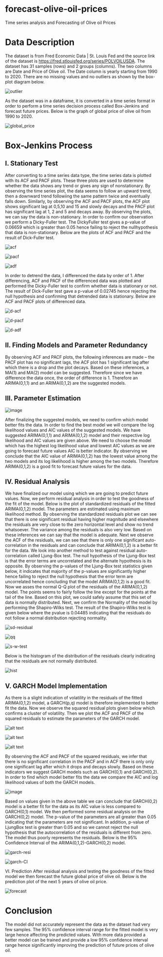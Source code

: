 # forecast-olive-oil-prices
Time series analysis and Forecasting of Olive oil Prices

# Data Description
The dataset is from Fred Economic Data | St. Louis Fed and the source link of the dataset is
https://fred.stlouisfed.org/series/POLVOILUSDA. The dataset has 31 samples (rows) and 2 groups
(columns). The two columns are Date and Price of Olive oil. The Date column is yearly starting from
1990 to 2020. There are no missing values and no outliers as shown by the box-plot diagram below.

![outlier](https://user-images.githubusercontent.com/40643158/212625825-9523f140-b7a6-436f-b36c-a61a07a644e6.png)

As the dataset was in a dataframe, it is converted in a time series format in order to perform a time
series decision process called Box-Jenkins and forecast future prices. Below is the graph of global price
of olive oil from 1990 to 2020.

![global_price](https://user-images.githubusercontent.com/40643158/212627573-17607845-7d34-4dee-a6d7-3d42051e0a92.png)

# Box-Jenkins Process
## I. Stationary Test
After converting to a time series data type, the time series data is plotted with its ACF and PACF plots.
These three plots are used to determine whether the data shows any trend or gives any sign of nonstationary. By observing the time series plot, the data seems to follow an upward trend, then a downward trend followiing the same pattern twice and eventually falls down. Similarly, by observing the
ACF and PACF plots, the ACF plot shows significant lag at 0,5,10 and 15 and slowly decays and the
PACF plot has significant lag at 1, 2 and 5 and decays away. By observing the plots, we can say the
data is non-stationary. In order to confirm our observation we perform a Dicky-Fuller test. The DickyFuller test gives a p-value of 0.06659 which is greater than 0.05 hence failing to reject the nullhypothesis that data is non-stationary. Below are the plots of ACF and PACF and the result of Dick-Fuller test.

![acf](https://user-images.githubusercontent.com/40643158/212627650-6344c9a2-20c6-4497-9635-2f15204c9e1e.png)

![pacf](https://user-images.githubusercontent.com/40643158/212627694-edb0b0c3-3e66-4009-b999-e73b3c60f6f9.png)

![adf](https://user-images.githubusercontent.com/40643158/212627736-f103669c-455a-4075-ae4b-5e317e7cf5c9.png)

In order to detrend the data, I differenced the data by order of 1. After differencing, ACF and PACF of
the differenced data was plotted and performed the Dicky-Fuller test to confirm whether data is
stationary or not. The result of Dick-Fuller test gave a p-value of 0.02745 hence rejecting the null
hypothesis and confirming that detrended data is stationary. Below are ACF and PACF plots of
differenced data.

![d-acf](https://user-images.githubusercontent.com/40643158/212627894-576be70c-8621-4287-ba4f-399913619528.png)

![d-pacf](https://user-images.githubusercontent.com/40643158/212627922-96538351-d98d-4c5b-b943-92a199a3aec6.png)

![d-adf](https://user-images.githubusercontent.com/40643158/212627957-cd591530-a6d5-4a86-8542-a6ef097ff3f6.png)

## II. Finding Models and Parameter Redundancy
By observing ACF and PACF plots, the following inferences are made – the PACF plot has no
significant lags, the ACF plot has 1 significant lag after which there is a drop and the plot decays.
Based on these inferences, a MA(1) and MA(2) model can be suggested. Therefore since we have
difference the data once, the order of difference is 1. Therefore an ARIMA(0,1,1) and an
ARIMA(0,1,2) are the suggested models.

## III. Parameter Estimation
![image](https://user-images.githubusercontent.com/40643158/212626803-f156b56f-1441-4eca-9fc8-72240aa25d31.png)

After finalizing the suggested models, we need to confirm which model better fits the data. In order to
find the best model we will compare the log likelihood values and AIC values of the suggested models.
We have suggested ARIMA(0,1,1) and ARIMA(0,1,2) model and their respective log likelihood and
AIC values are given above. We need to choose the model which has the highest log likelihood value
and lowest AIC values as we are going to forecast future values AIC is better indicator. By observing
we conclude that the AIC value of ARIMA(0,1,2) has the lowest value among the two models and its
log likelihood is higher among the two models. Therefore ARIMA(0,1,2) is a good fit to forecast future
values for the data.

## IV. Residual Analysis
We have finalized our model using which we are going to predict future values. Now, we perform
residual analysis in order to test the goodness of the fit of the model. Below is the plot of standardized
residuals of the fitted ARIMA(0,1,2) model. The parameters are estimated using maximum likelihood
method. By observing the standardized residuals plot we can see that there is one significant residual
having higher magnitude and elsewhere the residuals are very close to the zero horizontal level and
show no trend whatsoever. The variance among the residuals is also very low. Based on these
inferences we can say that the model is adequate. Next we observe the ACF of the residuals, we can see
that there is only one significant auto-correlation in the residuals and can conclude that ARIMA(0,1,2)
is a better fit for the data. We look into another method to test against residual auto-correlation called
Ljung-Box test. The null hypothesis of the Ljung-Box test is that the error terms are uncorrelated and
the alternate hypothesis is its opposite. By observing the p-values of the Ljung-Box test statistics given
below, it indicates that majority of the p-values are significantly higher hence failing to reject the null
hypothesis that the error term are uncorrelated hence concluding that the model ARIMA(0,1,2) is a
good fit. Now we asses the normal Q-Q plot of the residuals of the ARIMA(0,1,2) model. The points
seems to fairly follow the line except for the points at the tail of the line. Based on this plot, we could
safely assume that this set of data is normally distributed. Next, we confirm the Normality of the model
by performing the Shapiro-Wilks test. The result of the Shapiro-Wilks test is given below where the pvalue is 0.04485 indicating that the residuals do not follow a normal distribution rejecting normality.

![sd-residual](https://user-images.githubusercontent.com/40643158/212630049-aef93c0a-0169-48a8-8b9f-af8ce389650a.png)

![qq](https://user-images.githubusercontent.com/40643158/212630077-85685c94-e99c-49f4-9935-e3e6a308db56.png)

![s-w-test](https://user-images.githubusercontent.com/40643158/212630133-bc701265-8485-413a-ad2f-53b77101c8b0.png)

Below is the histogram of the distribution of the residuals clearly indicating that the residuals are not
normally distributed.

![hist](https://user-images.githubusercontent.com/40643158/212630166-7b5c3fe0-a470-4fee-9d62-6512d21bd270.png)

## V. GARCH Model Implementation
As there is a slight indication of volatility in the residuals of the fitted ARIMA(0,1,2) model, a
GARCH(p,q) model is therefore implemented to better fit the data. Now we observe the squared
residual plots given below which confirms a cluster of volatility. Then we plot the ACF and PACF of
the squared residuals to estimate the parameters of the GARCH model.

![alt text](https://github.com/[username]/[reponame]/blob/[branch]/image.jpg?raw=true)

![alt text](https://github.com/[username]/[reponame]/blob/[branch]/image.jpg?raw=true)

![alt text](https://github.com/[username]/[reponame]/blob/[branch]/image.jpg?raw=true)

By observing the ACF and PACF of the squared residuals, we infer that there is no significant
correlation in the PACF and in ACF there is only only one significant lag after which it drops and
decays slowly. Based on these indicators we suggest GARCH models such as GARCH(0,1) and
GARCH(0,2). In order to find which model better fits the data we compare the AIC and log likelihood
values of both the GARCH models.

![image](https://user-images.githubusercontent.com/40643158/212627302-f4520849-b8e0-452c-abff-477afcba0671.png)

Based on values given in the above table we can conclude that GARCH(0,2) model is a better fit for the
data as its AIC value is less compared to GARCH(0,1) model.
We then performed some residual analysis on the GARCH(0,2) model. The p-value of the parameters
are all greater than 0.05 indicating that the parameters are not significant. In addition, p-value of LjungBox test is greater than 0.05 and so we cannot reject the null hypothesis that the autocorrelation of the
residuals is different from zero. The model thus poorly represents the residuals.
Below is the 95% Confidence Interval of the ARIMA(0,1,2)-GARCH(0,2) model.

![garch-resi](https://user-images.githubusercontent.com/40643158/212630219-20b88bb3-b1a7-4277-bd57-21b0f9a66994.png)

![garch-CI](https://user-images.githubusercontent.com/40643158/212630328-7174ea28-948c-402f-b784-ee77f8637cc3.png)

VI. Prediction
After residual analysis and testing the goodness of the fitted model we then forecast the future global
price of olive oil. Below is the prediction plot of the next 5 years of olive oil price.

![forecast](https://user-images.githubusercontent.com/40643158/212630354-965c4c1d-062c-48d9-8597-3ab3c311e043.png)

# Conclusion
The model did not accurately represent the data as the dataset had very few samples. The 95%
confidence interval range for the fitted model is very large hence affecting the predicted values. With
more data provided a better model can be trained and provide a low 95% confidence interval range
hence significantly improving the prediction of future prices of olive oil.
